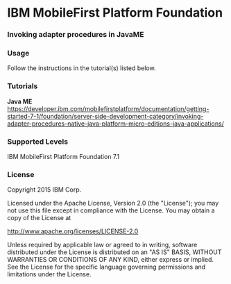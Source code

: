 IBM MobileFirst Platform Foundation
===
### Invoking adapter procedures in JavaME


### Usage
Follow the instructions in the tutorial(s) listed below.

### Tutorials

**Java ME**
https://developer.ibm.com/mobilefirstplatform/documentation/getting-started-7-1/foundation/server-side-development-category/invoking-adapter-procedures-native-java-platform-micro-editions-java-applications/

### Supported Levels
IBM MobileFirst Platform Foundation 7.1

### License
Copyright 2015 IBM Corp.

Licensed under the Apache License, Version 2.0 (the "License");
you may not use this file except in compliance with the License.
You may obtain a copy of the License at

http://www.apache.org/licenses/LICENSE-2.0

Unless required by applicable law or agreed to in writing, software
distributed under the License is distributed on an "AS IS" BASIS,
WITHOUT WARRANTIES OR CONDITIONS OF ANY KIND, either express or implied.
See the License for the specific language governing permissions and
limitations under the License.
